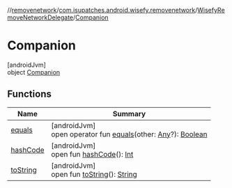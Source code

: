 //[removenetwork](../../../../index.md)/[com.isupatches.android.wisefy.removenetwork](../../index.md)/[WisefyRemoveNetworkDelegate](../index.md)/[Companion](index.md)

# Companion

[androidJvm]\
object [Companion](index.md)

## Functions

| Name | Summary |
|---|---|
| [equals](../../../com.isupatches.android.wisefy.removenetwork.entities/-remove-network-result/-failure/-result-code/index.md#585090901%2FFunctions%2F-2039424092) | [androidJvm]<br>open operator fun [equals](../../../com.isupatches.android.wisefy.removenetwork.entities/-remove-network-result/-failure/-result-code/index.md#585090901%2FFunctions%2F-2039424092)(other: [Any](https://kotlinlang.org/api/latest/jvm/stdlib/kotlin/-any/index.html)?): [Boolean](https://kotlinlang.org/api/latest/jvm/stdlib/kotlin/-boolean/index.html) |
| [hashCode](../../../com.isupatches.android.wisefy.removenetwork.entities/-remove-network-result/-failure/-result-code/index.md#1794629105%2FFunctions%2F-2039424092) | [androidJvm]<br>open fun [hashCode](../../../com.isupatches.android.wisefy.removenetwork.entities/-remove-network-result/-failure/-result-code/index.md#1794629105%2FFunctions%2F-2039424092)(): [Int](https://kotlinlang.org/api/latest/jvm/stdlib/kotlin/-int/index.html) |
| [toString](../../../com.isupatches.android.wisefy.removenetwork.entities/-remove-network-result/-failure/-result-code/index.md#1616463040%2FFunctions%2F-2039424092) | [androidJvm]<br>open fun [toString](../../../com.isupatches.android.wisefy.removenetwork.entities/-remove-network-result/-failure/-result-code/index.md#1616463040%2FFunctions%2F-2039424092)(): [String](https://kotlinlang.org/api/latest/jvm/stdlib/kotlin/-string/index.html) |
